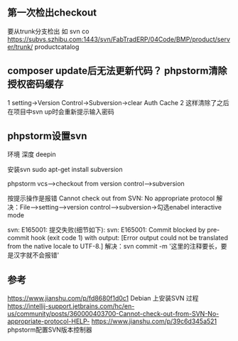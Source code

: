 ## 第一次检出checkout
要从trunk分支检出 
如
svn co https://subvs.szhibu.com:1443/svn/FabTradERP/04Code/BMP/product/server/trunk/ productcatalog

## composer update后无法更新代码？ phpstorm清除授权密码缓存
1 setting->Version Control->Subversion->clear Auth Cache
2 这样清除了之后在项目中svn up时会重新提示输入密码
## phpstorm设置svn
环境
深度 deepin

安装svn
sudo apt-get install subversion

phpstorm vcs-->checkout from version control-->subversion

按提示操作是报错
Cannot check out from SVN: No appropriate protocol
解决：File-->setting-->version control-->subversion->勾选enabel interactive mode


svn: E165001: 提交失败(细节如下): 
svn: E165001: Commit blocked by pre-commit hook (exit code 1) with output:
[Error output could not be translated from the native locale to UTF-8.]
解决：svn commit -m '这里的注释要长，要是汉字就不会报错'

## 参考
https://www.jianshu.com/p/fd8680f1d0c1 Debian 上安装SVN 过程
https://intellij-support.jetbrains.com/hc/en-us/community/posts/360000403700-Cannot-check-out-from-SVN-No-appropriate-protocol-HELP-
https://www.jianshu.com/p/39c6d345a521 phpstorm配置SVN版本控制器

